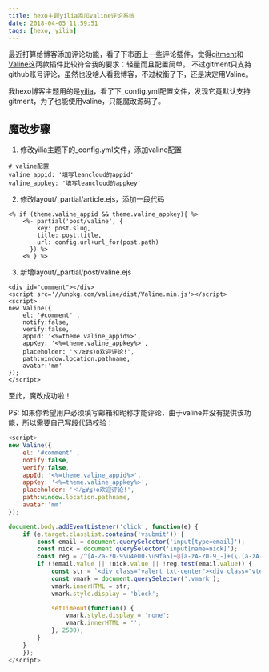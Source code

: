```yaml
---
title: hexo主题yilia添加valine评论系统
date: 2018-04-05 11:59:51
tags: [hexo, yilia]
---
```


最近打算给博客添加评论功能，看了下市面上一些评论插件，觉得[gitment](https://github.com/imsun/gitment)和[Valine](https://github.com/xCss/Valine)这两款插件比较符合我的要求：轻量而且配置简单。
不过gitment只支持github账号评论，虽然也没啥人看我博客，不过权衡了下，还是决定用Valine。

我hexo博客主题用的是[yilia](https://github.com/litten/hexo-theme-yilia)，看了下_config.yml配置文件，发现它竟默认支持gitment，为了也能使用valine，只能魔改源码了。

## 魔改步骤

1. 修改yilia主题下的_config.yml文件，添加valine配置
```
# valine配置
valine_appid: '填写leancloud的appid'
valine_appkey: '填写leancloud的appkey'
```

2. 修改layout/_partial/article.ejs，添加一段代码
```
<% if (theme.valine_appid && theme.valine_appkey){ %>
    <%- partial('post/valine', {
        key: post.slug,
        title: post.title,
        url: config.url+url_for(post.path)
      }) %>
    <% } %>
```

3. 新增layout/_partial/post/valine.ejs
```
<div id="comment"></div>
<script src='//unpkg.com/valine/dist/Valine.min.js'></script>
<script>
new Valine({
    el: '#comment' ,
    notify:false, 
    verify:false, 
    appId: '<%=theme.valine_appid%>',
    appKey: '<%=theme.valine_appkey%>',
    placeholder: 'ヾﾉ≧∀≦)o欢迎评论!',
    path:window.location.pathname, 
    avatar:'mm' 
});
</script>
```

至此，魔改成功啦！

PS: 如果你希望用户必须填写邮箱和昵称才能评论，由于valine并没有提供该功能，所以需要自己写段代码校验：

```javascript
<script>
new Valine({
    el: '#comment' ,
    notify:false, 
    verify:false, 
    appId: '<%=theme.valine_appid%>',
    appKey: '<%=theme.valine_appkey%>',
    placeholder: 'ヾﾉ≧∀≦)o欢迎评论!',
    path:window.location.pathname, 
    avatar:'mm' 
});

document.body.addEventListener('click', function(e) {
    if (e.target.classList.contains('vsubmit')) {
        const email = document.querySelector('input[type=email]');
        const nick = document.querySelector('input[name=nick]');
        const reg = /^[A-Za-z0-9\u4e00-\u9fa5]+@[a-zA-Z0-9_-]+(\.[a-zA-Z0-9_-]+)+$/;
        if (!email.value || !nick.value || !reg.test(email.value)) {
            const str = `<div class="valert txt-center"><div class="vtext">请填写正确的昵称和邮箱！</div></div>`;
            const vmark = document.querySelector('.vmark');
            vmark.innerHTML = str;
            vmark.style.display = 'block';

            setTimeout(function() {
                vmark.style.display = 'none';
                vmark.innerHTML = '';
            }, 2500);
        }
    }
    });
</script>

```
